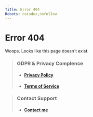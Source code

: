 ```yaml
---
Title: Error 404
Robots: noindex,nofollow
---
```


Error 404
=========

Woops. Looks like this page doesn't exist.

> ### GDPR & Privacy Complence
> + #### [Privacy Policy](/?apps/gmail-reader/privacy-policy)
> + #### [Terms of Service](/?apps/gmail-reader/terms-of-service)

> ### Contact Support
> + #### [Contact me](%base_url%/?contactus)